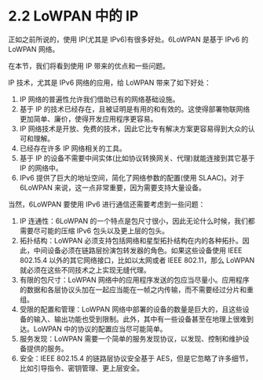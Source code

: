 # 2.2 LoWPAN 中的 IP

正如之前所说的，使用 IP(尤其是 IPv6)有很多好处。6LoWPAN 是基于 IPv6 的 LoWPAN 网络。

在本节，我们将看到使用 IP 带来的优点和一些问题。

IP 技术，尤其是 IPv6 网络的应用，给 LoWPAN 带来了如下好处：
1. IP 网络的普遍性允许我们借助已有的网络基础设施。
2. 基于 IP 的技术已经存在，且被证明是有用的和有效的。这使得部署物联网络更加简单、廉价，使得开发应用程序更容易。
3. IP 网络技术是开放、免费的技术，因此它比专有解决方案更容易得到大众的认可和理解。
4. 已经存在许多 IP 网络相关的工具。
5. 基于 IP 的设备不需要中间实体(比如协议转换网关、代理)就能连接到其它基于 IP 的网络中。
6. IPv6 提供了巨大的地址空间，简化了网络参数的配置(使用 SLAAC)。对于 6LoWPAN 来说，这一点非常重要，因为需要支持大量设备。

当然，6LoWPAN 要使用 IPv6 进行通信还需要考虑到一些问题：
1. IP 连通性：6LoWPAN 的一个特点是包尺寸很小，因此无论什么时候，我们都需要尽可能的压缩 IPv6 包头以及更上层的包头。
2. 拓扑结构：LoWPAN 必须支持包括网络和星型拓扑结构在内的各种拓扑。因此，中间设备必须在链路层扮演包转发器的角色。如果这些设备使用 IEEE 802.15.4 以外的其它网络接口，比如以太网或者 IEEE 802.11，那么 LoWPAN 就必须在这些不同技术之上实现无缝代理。
3. 有限的包尺寸：LoWPAN 网络中的应用程序发送的包应当尽量小。应用程序的数据和各层协议头加在一起应当能在一帧之内传输，而不需要经过分片和重组。
4. 受限的配置和管理：LoWPAN 网络中部署的设备的数量是巨大的，且这些设备的输入、输出功能也受到限制。此外，其中有一些设备甚至在地理上很难到达。LoWPAN 中的协议的配置应当尽可能简单。
5. 服务发现：LoWPAN 需要一个简单的服务发现协议，以发现、控制和维护设备提供的服务。
6. 安全：IEEE 802.15.4 的链路层协议安全基于 AES，但是它忽略了许多细节，比如引导指令、密钥管理、更上层安全。